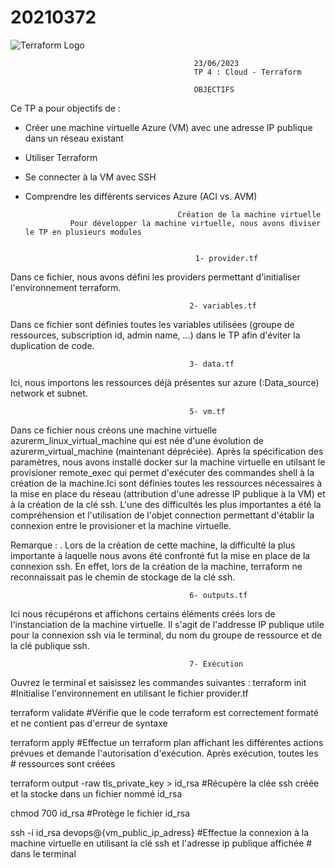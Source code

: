 # 20210372
  <img src="https://blog.logrocket.com/wp-content/uploads/2020/01/dirty-terraform-hacks.png" alt="Terraform Logo" />



                                             23/06/2023    
                                             TP 4 : Cloud - Terraform
    
                                             OBJECTIFS

Ce TP a pour objectifs de :

- Créer une machine virtuelle Azure (VM) avec une adresse IP publique dans un réseau
existant
- Utiliser Terraform
- Se connecter à la VM avec SSH
- Comprendre les différents services Azure (ACI vs. AVM)



                                        Création de la machine virtuelle
                Pour développer la machine virtuelle, nous avons diviser le TP en plusieurs modules


                                            1- provider.tf
Dans ce fichier, nous avons défini les providers permettant d'initialiser l'environnement terraform.

                                            2- variables.tf
Dans ce fichier sont définies toutes les variables utilisées (groupe de ressources, subscription id, admin name, ...) dans le TP afin d'éviter la duplication de code.

                                            3- data.tf
Ici, nous importons les ressources déjà présentes sur azure (:Data_source) network et subnet.


                                            5- vm.tf
Dans ce fichier nous créons une machine virtuelle azurerm_linux_virtual_machine qui est née d'une évolution de azurerm_virtual_machine (maintenant dépréciée). Après la spécification des paramètres, nous avons installé docker sur la machine virtuelle en utilsant le provisioner remote_exec qui permet d'exécuter des commandes shell à la création de la machine.Ici sont définies toutes les ressources nécessaires à la mise en place du réseau (attribution d'une adresse IP publique à la VM) et à la création de la clé ssh.
L'une des difficultés les plus importantes a été la compréhension et l'utilisation de l'objet connection permettant d'établir la connexion entre le provisioner et la machine virtuelle.

Remarque : . Lors de la création de cette machine, la difficulté la plus importante à laquelle nous avons été confronté fut la mise en place de la connexion ssh. En effet, lors de la création de la machine, terraform ne reconnaissait pas le chemin de stockage de la clé ssh.
 
                                            6- outputs.tf
Ici nous récupérons et affichons certains éléments créés lors de l'instanciation de la machine virtuelle. Il s'agit de l'addresse IP publique utile pour la connexion ssh via le terminal, du nom du groupe de ressource et de la clé publique ssh.

                                            7- Exécution
Ouvrez le terminal et saisissez les commandes suivantes : 
terraform init      #Initialise l'environnement en utilisant le fichier provider.tf

terraform validate  #Vérifie que le code terraform est correctement formaté et ne contient pas d'erreur de syntaxe

terraform apply     #Effectue un terraform plan affichant les différentes actions prévues et demande l'autorisation d'exécution. Après exécution, toutes les #                   ressources sont créées

terraform output -raw tls_private_key > id_rsa   #Récupère la clée ssh créée et la stocke dans un fichier nommé id_rsa

chmod 700 id_rsa                                 #Protège le fichier id_rsa

ssh -i id_rsa devops@{vm_public_ip_adress}       #Effectue la connexion à la machine virtuelle en utilisant la clé ssh et l'adresse ip publique affichée #                                                 dans le terminal